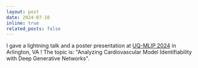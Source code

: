 ```yaml
---
layout: post
date: 2024-07-10 
inline: true
related_posts: false
---
```


I gave a lightning talk and a poster presentation at [UQ-MLIP 2024](https://uq-mlip2.usacm.org/home) in Arlington, VA ! The topic is: "Analyzing Cardiovascular Model Identifiability with Deep Generative Networks".
